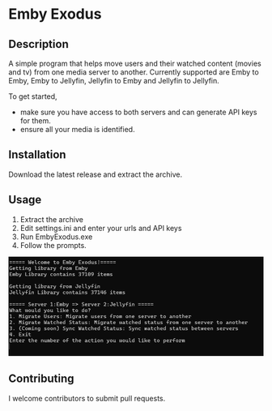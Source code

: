 # Emby Exodus

## Description

A simple program that helps move users and their watched content (movies and tv) from one media server to another. Currently supported are Emby to Emby, Emby to Jellyfin, Jellyfin to Emby and Jellyfin to Jellyfin.

To get started, 
- make sure you have access to both servers and can generate API keys for them.
- ensure all your media is identified. 

## Installation

Download the latest release and extract the archive.

## Usage

1. Extract the archive
2. Edit settings.ini and enter your urls and API keys
3. Run EmbyExodus.exe
4. Follow the prompts.

![example](.\Docs\Images\image.png)

## Contributing

I welcome contributors to submit pull requests.
